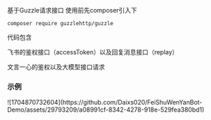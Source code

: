 基于Guzzle请求接口 使用前先composer引入下

```Shell
composer require guzzlehttp/guzzle
```

代码包含

飞书的鉴权接口（accessToken）以及回复消息接口（replay）

文言一心的鉴权以及大模型接口请求

<h3>示例</h3>
![1704870732604](https://github.com/Daixs020/FeiShuWenYanBot-Demo/assets/29793209/a08991cf-8342-4278-918e-529fea380bd1)
